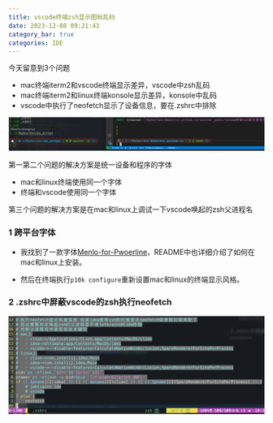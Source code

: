 ```yaml
---
title: vscode终端zsh显示图标乱码
date: 2023-12-08 09:21:43
category_bar: true
categories: IDE
---
```


今天留意到3个问题

- mac终端iterm2和vscode终端显示差异，vscode中zsh乱码
- mac终端iterm2和linux终端konsole显示差异，konsole中乱码
- vscode中执行了neofetch显示了设备信息，要在.zshrc中排除

![](vscode终端zsh显示图标乱码/1701999530.png)

第一第二个问题的解决方案是统一设备和程序的字体

- mac和linux终端使用同一个字体
- 终端和vscode使用同一个字体

第三个问题的解决方案是在mac和linux上调试一下vscode唤起的zsh父进程名

### 1 跨平台字体

- 我找到了一款字体[Menlo-for-Pwoerline](https://github.com/lxbrtsch/Menlo-for-Powerline)，README中也详细介绍了如何在mac和linux上安装。

- 然后在终端执行`p10k configure`重新设置mac和linux的终端显示风格。

### 2 .zshrc中屏蔽vscode的zsh执行neofetch

![](vscode终端zsh显示图标乱码/1702002712.png)